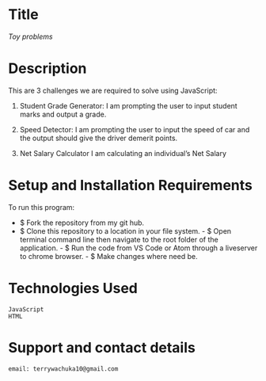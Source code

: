 # Title
*Toy problems*

# Description
This are 3 challenges we are required to solve using JavaScript:
1.  Student Grade Generator:
   I am prompting the user to input student marks and output a grade. 
2. Speed Detector:
    I am prompting the user to input the speed of car and the output should give the driver demerit points.

3. Net Salary Calculator
    I am calculating an individual’s Net Salary
# Setup and Installation Requirements
To run this program:
   - $ Fork the repository from my git hub.
   - $ Clone this repository to a location in your file system.
    - $ Open terminal command line then navigate to the root folder of the application.
    - $ Run the code from VS Code or Atom through a liveserver to chrome browser.
    - $ Make changes where need be.
 # Technologies Used
    JavaScript
    HTML
# Support and contact details
    email: terrywachuka10@gmail.com

